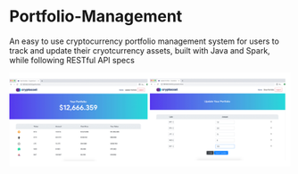 # Portfolio-Management
An easy to use cryptocurrency portfolio management system for users to track and update their cryotcurrency assets, built with Java and Spark, while following RESTful API specs


![Image description](example.jpg)
